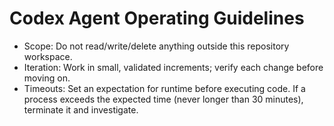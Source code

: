 # Codex Agent Operating Guidelines

- Scope: Do not read/write/delete anything outside this repository workspace.
- Iteration: Work in small, validated increments; verify each change before moving on.
- Timeouts: Set an expectation for runtime before executing code. If a process exceeds the expected time (never longer than 30 minutes), terminate it and investigate.
